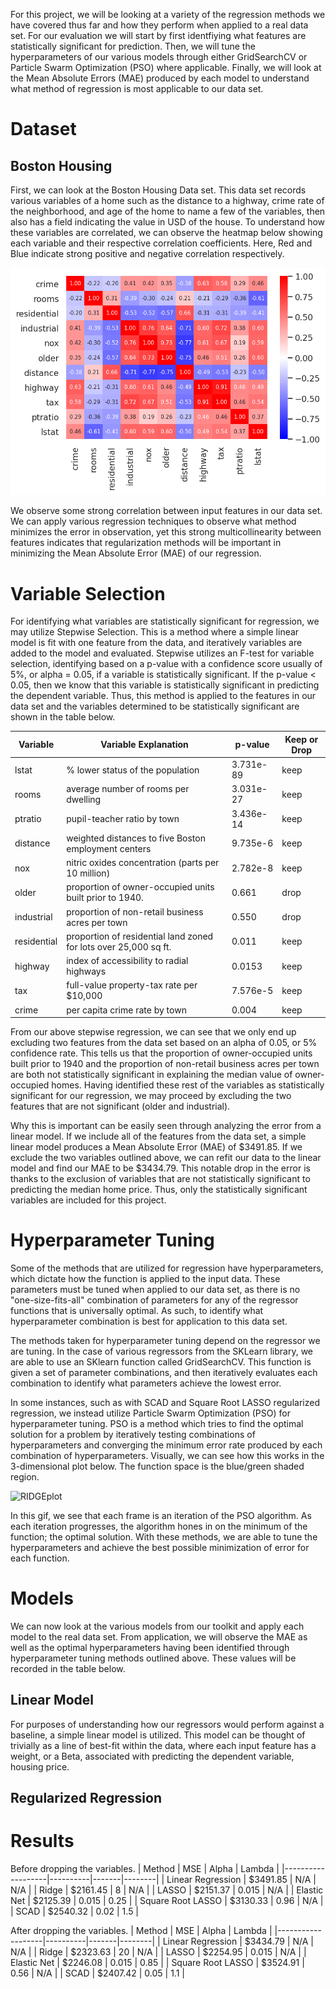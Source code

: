 For this project, we will be looking at a variety of the regression methods we have covered thus far and how they perform when applied to a real data set. For our evaluation
we will start by first identfiying what features are statistically significant for prediction. Then, we will tune the hyperparameters of our various models through either
GridSearchCV or Particle Swarm Optimization (PSO) where applicable. Finally, we will look at the Mean Absolute Errors (MAE) produced by each model to understand what 
method of regression is most applicable to our data set.

# Dataset
## Boston Housing
First, we can look at the Boston Housing Data set. This data set records various variables of a home such as the distance to a highway, crime rate of the neighborhood,
and age of the home to name a few of the variables, then also has a field indicating the value in USD of the house. To understand how these variables are correlated, we 
can observe the heatmap below showing each variable and their respective correlation coefficients. Here, Red and Blue indicate strong positive and negative correlation 
respectively.

![bhousecorr](https://raw.githubusercontent.com/caiettia/Thesis-Project/main/project2/bhousing_corr_plot.png)

We observe some strong correlation between input features in our data set. We can apply various regression techniques to observe what method minimizes the error in 
observation, yet this strong multicollinearity between features indicates that regularization methods will be important in minimizing the Mean Absolute Error (MAE) of
our regression.

# Variable Selection
For identifying what variables are statistically significant for regression, we may utilize Stepwise Selection. This is a method where a simple linear model is fit with one
feature from the data, and iteratively variables are added to the model and evaluated. Stepwise utilizes an F-test for variable selection, identifying based on a p-value
with a confidence score usually of 5%, or alpha = 0.05, if a variable is statistically significant. If the p-value < 0.05, then we know that this variable is statistically
significant in predicting the dependent variable. Thus, this method is applied to the features in our data set and the variables determined to be statistically significant
are shown in the table below.

| Variable | Variable Explanation                                 | p-value   | Keep or Drop |
|----------|------------------------------------------------------|-----------|--------------|
| lstat    | % lower status of the population                     | 3.731e-89 | keep |
| rooms    | average number of rooms per dwelling                 | 3.031e-27 | keep |
| ptratio  | pupil-teacher ratio by town                          | 3.436e-14 | keep |
| distance | weighted distances to five Boston employment centers | 9.735e-6  | keep |
| nox      | nitric oxides concentration (parts per 10 million)   | 2.782e-8  | keep |
| older      | proportion of owner-occupied units built prior to 1940.   | 0.661  | drop |
| industrial      | proportion of non-retail business acres per town   | 0.550  | drop |
| residential      | proportion of residential land zoned for lots over 25,000 sq ft.    | 0.011  | keep |
| highway     | index of accessibility to radial highways | 0.0153  | keep |
| tax      | full-value property-tax rate per $10,000   | 7.576e-5  | keep |
| crime      | per capita crime rate by town   | 0.004 | keep |

From our above stepwise regression, we can see that we only end up excluding two features from the data set based on an alpha of 0.05, or 5% confidence rate. This tells us
that the proportion of owner-occupied units built prior to 1940 and the proportion of non-retail business acres per town are both not statistically significant in
explaining the median value of owner-occupied homes. Having identified these rest of the variables as statistically significant for our regression, we may proceed by
excluding the two features that are not significant (older and industrial). 

Why this is important can be easily seen through analyzing the error from a linear model. If we include all of the features from the data set, a simple linear model
produces a Mean Absolute Error (MAE) of $3491.85. If we exclude the two variables outlined above, we can refit our data to the linear model and find our MAE to be 
$3434.79. This notable drop in the error is thanks to the exclusion of variables that are not statistically significant to predicting the median home price. Thus, only the
statistically significant variables are included for this project.

# Hyperparameter Tuning
Some of the methods that are utilized for regression have hyperparameters, which dictate how the function is applied to the input data. These parameters must be tuned
when applied to our data set, as there is no "one-size-fits-all" combination of parameters for any of the regressor functions that is universally optimal.
As such, to identify what hyperparameter combination is best for application to this data set. 

The methods taken for hyperparameter tuning depend on the regressor we are tuning. In the case of various regressors from the SKLearn library, we are able to use 
an SKlearn function called GridSearchCV. This function is given a set of parameter combinations, and then iteratively evaluates each combination to identify what 
parameters achieve the lowest error. 

In some instances, such as with SCAD and Square Root LASSO regularized regression, we instead utilize Particle Swarm Optimization (PSO) for
hyperparameter tuning. PSO is a method which tries to find the optimal solution for a problem by iteratively testing combinations of hyperparameters 
and converging the minimum error rate produced by each combination of hyperparameters. Visually, we can see how this works in the 3-dimensional plot below. The function
space is the blue/green shaded region.

![RIDGEplot](https://raw.githubusercontent.com/caiettia/Thesis-Project/main/midtermproject/pso_example.png)

In this gif, we see that each frame is an iteration of the PSO algorithm. As each iteration progresses, the algorithm hones in on the minimum of the function; the optimal
solution. With these methods, we are able to tune the hyperparameters and achieve the best possible minimization of error for each function.



# Models
We can now look at the various models from our toolkit and apply each model to the real data set. From application, we will observe the MAE as well as the optimal 
hyperparameters having been identified through hyperparameter tuning methods outlined above. These values will be recorded in the table below.

## Linear Model
For purposes of understanding how our regressors would perform against a baseline, a simple linear model is utilized. This model can be thought of trivially as a
line of best-fit within the data, where each input feature has a weight, or a Beta, associated with predicting the dependent variable, housing price. 

## Regularized Regression


# Results
Before dropping the variables.
| Method            | MSE      | Alpha | Lambda |
|-------------------|----------|-------|--------|
| Linear Regression | $3491.85 | N/A   | N/A    |
| Ridge             | $2161.45 | 8     | N/A    |
| LASSO             | $2151.37 | 0.015 | N/A    |
| Elastic Net       | $2125.39 | 0.015 | 0.25   |
| Square Root LASSO | $3130.33 | 0.96  | N/A    |
| SCAD              | $2540.32 | 0.02  | 1.5    |

After dropping the variables.
| Method            | MSE      | Alpha | Lambda |
|-------------------|----------|-------|--------|
| Linear Regression | $3434.79 | N/A   | N/A    |
| Ridge             | $2323.63 | 20     | N/A    |
| LASSO             | $2254.95 | 0.015 | N/A    |
| Elastic Net       | $2246.08 | 0.015 | 0.85   |
| Square Root LASSO | $3524.91 | 0.56  | N/A    |
| SCAD              | $2407.42 | 0.05  | 1.1    |

